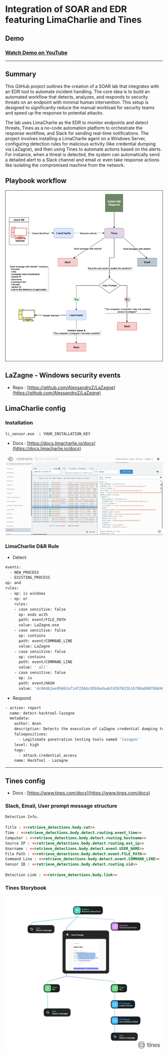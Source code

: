 # Integration of SOAR and EDR featuring LimaCharlie and Tines


## Demo

### [Watch Demo on YouTube](https://youtu.be/yDLCiHlw-6Q)

---

## Summary

This GitHub project outlines the creation of a SOAR lab that integrates with an EDR tool to automate incident handling. The core idea is to build an automated workflow that detects, analyzes, and responds to security threats on an endpoint with minimal human intervention. This setup is designed to significantly reduce the manual workload for security teams and speed up the response to potential attacks.

The lab uses LimaCharlie as the EDR to monitor endpoints and detect threats, Tines as a no-code automation platform to orchestrate the response workflow, and Slack for sending real-time notifications. The project involves installing a LimaCharlie agent on a Windows Server, configuring detection rules for malicious activity (like credential dumping via LaZagne), and then using Tines to automate actions based on the alerts. For instance, when a threat is detected, the system can automatically send a detailed alert to a Slack channel and email or even take response actions like isolating the compromised machine from the network.

## Playbook workflow

![diagram.png](res/diagram.png)



## LaZagne - Windows security events

- Repo : [https://github.com/AlessandroZ/LaZagne](https://github.com/AlessandroZ/LaZagne)


## LimaCharlie config

### Installation

```bash
lc_sensor.exe -i YOUR_INSTALLATION_KEY
```

- Docs : [https://docs.limacharlie.io/docs](https://docs.limacharlie.io/docs)

![limacharlie.png](res/limacharlie.png)

### LimaCharlie D&R Rule

- Detect

```bash
events:
  - NEW_PROCESS
  - EXISTING_PROCESS
op: and
rules:
  - op: is windows
  - op: or
    rules:
    - case sensitive: false
      op: ends with
      path: event/FILE_PATH
      value: LaZagne.exe
    - case sensitive: false
      op: contains
      path: event/COMMAND_LINE
      value: LaZagne
    - case sensitive: false
      op: contains
      path: event/COMMAND_LINE
      value: ' all'
    - case sensitive: false
      op: is
      path: event/HASH
      value: 'dc06d62ee95062e714f2566c95b8edaabfd387023b1bf98a09078b84007d5268'
```

- Respond

```bash
- action: report
  name: detect-hacktool-lazagne
  metadata:
    author: Anon
    description: Detects the execution of LaZagne credential dumping tool via file path, command line, or file hash.
    falsepositives: 
      - Legitimate penetration testing tools named 'lazagne'
    level: high
    tags:
      - attack.credential_access
    name: HackTool - Lazagne
```

---

## Tines config

- Docs : [https://www.tines.com/docs](https://www.tines.com/docs)

### Slack, Email, User prompt message structure

```html
Detection Info.

Title : <<retrieve_detections.body.cat>>
Time : <<retrieve_detections.body.detect.routing.event_time>>
Computer : <<retrieve_detections.body.detect.routing.hostname>>
Source IP : <<retrieve_detections.body.detect.routing.ext_ip>>
Username : <<retrieve_detections.body.detect.event.USER_NAME>>
File Path : <<retrieve_detections.body.detect.event.FILE_PATH>>
Command Line : <<retrieve_detections.body.detect.event.COMMAND_LINE>>
Sensor ID : <<retrieve_detections.body.detect.routing.sid>>

Detection Link : <<retrieve_detections.body.link>>
```

### Tines Storybook

![soar-edr-playbook.png](res/soar-edr-playbook.png)

